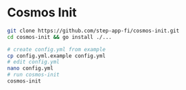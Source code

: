 # Cosmos Init

```bash
git clone https://github.com/step-app-fi/cosmos-init.git
cd cosmos-init && go install ./...
```

```bash
# create config.yml from example
cp config.yml.example config.yml
# edit config.yml
nano config.yml
# run cosmos-init
cosmos-init
```
